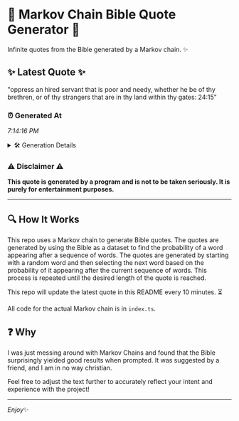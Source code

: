 # 📖 Markov Chain Bible Quote Generator 📖

Infinite quotes from the Bible generated by a Markov chain. ✨

## ✨ Latest Quote ✨
"oppress an hired servant that is poor and needy, whether he be of thy brethren, or of thy strangers that are in thy land within thy gates: 24:15"

### ⏰ Generated At
*7:14:16 PM*

<details>
    <summary>🛠️ Generation Details</summary>
    <p>
        <strong>🌱 Seed:</strong> oppress<br>
        <strong>🔄 Iterations:</strong> 27<br>
        <strong>📜 Context History:</strong><br>[ oppress ]: an<br>[ oppress, an ]: hired<br>[ oppress, an, hired ]: servant<br>[ oppress, an, hired, servant ]: that<br>[ oppress, an, hired, servant, that ]: is<br>[ oppress, an, hired, servant, that, is ]: poor<br>[ an, hired, servant, that, is, poor ]: and<br>[ hired, servant, that, is, poor, and ]: needy,<br>[ servant, that, is, poor, and, needy, ]: whether<br>[ that, is, poor, and, needy,, whether ]: he<br>[ is, poor, and, needy,, whether, he ]: be<br>[ poor, and, needy,, whether, he, be ]: of<br>[ and, needy,, whether, he, be, of ]: thy<br>[ needy,, whether, he, be, of, thy ]: brethren,<br>[ whether, he, be, of, thy, brethren, ]: or<br>[ he, be, of, thy, brethren,, or ]: of<br>[ be, of, thy, brethren,, or, of ]: thy<br>[ of, thy, brethren,, or, of, thy ]: strangers<br>[ thy, brethren,, or, of, thy, strangers ]: that<br>[ brethren,, or, of, thy, strangers, that ]: are<br>[ or, of, thy, strangers, that, are ]: in<br>[ of, thy, strangers, that, are, in ]: thy<br>[ thy, strangers, that, are, in, thy ]: land<br>[ strangers, that, are, in, thy, land ]: within<br>[ that, are, in, thy, land, within ]: thy<br>[ are, in, thy, land, within, thy ]: gates:<br>[ in, thy, land, within, thy, gates: ]: 24:15<br>
    </p>
</details>

### ⚠️ Disclaimer ⚠️
**This quote is generated by a program and is not to be taken seriously. It is purely for entertainment purposes.**

---

## 🔍 How It Works

This repo uses a Markov chain to generate Bible quotes. The quotes are generated by using the Bible as a dataset to find the probability of a word appearing after a sequence of words. The quotes are generated by starting with a random word and then selecting the next word based on the probability of it appearing after the current sequence of words. This process is repeated until the desired length of the quote is reached.

This repo will update the latest quote in this README every 10 minutes. ⏳

All code for the actual Markov chain is in `index.ts`.

## ❓ Why

I was just messing around with Markov Chains and found that the Bible surprisingly yielded good results when prompted. 
It was suggested by a friend, and I am in no way christian.

Feel free to adjust the text further to accurately reflect your intent and experience with the project!

---

*Enjoy*✨
